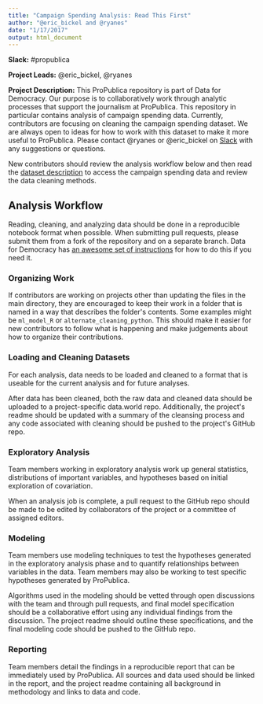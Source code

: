 ```yaml
---
title: "Campaign Spending Analysis: Read This First"
author: "@eric_bickel and @ryanes"
date: "1/17/2017"
output: html_document
---
```


**Slack:** #propublica

**Project Leads:** @eric_bickel, @ryanes

**Project Description:** This ProPublica repository is part of Data for Democracy. Our purpose is to collaboratively work through analytic processes that support the journalism at ProPublica. This repository in particular contains analysis of campaign spending data. Currently, contributors are focusing on cleaning the campaign spending dataset. We are always open to ideas for how to work with this dataset to make it more useful to ProPublica. Please contact @ryanes or @eric_bickel on [Slack](http://datafordemocracy.org/contact.html) with any suggestions or questions. 

New contributors should review the analysis workflow below and then read the [dataset description](https://github.com/Data4Democracy/campaign_expenditures/blob/master/about_the_data.Rmd) to access the campaign spending data and review the data cleaning methods.

## Analysis Workflow

Reading, cleaning, and analyzing data should be done in a reproducible notebook 
format when possible. When submitting pull requests, please submit them from a 
fork of the repository and on a separate branch. Data for Democracy has [an 
awesome set of instructions](https://github.com/Data4Democracy/github-playground/blob/master/README.md) for how to do this if you need it. 

### Organizing Work 

If contributors are working on projects other than updating the files in the main directory, they are encouraged to keep their work in a folder that is named in a way that describes the folder's contents. Some examples might be `ml_model_R` or `alternate_cleaning_python`. This should make it easier for new contributors to follow what is happening and make judgements about how to organize their contributions.  

### Loading and Cleaning Datasets
For each analysis, data needs to be loaded and cleaned to a format that is useable for the current analysis and for future analyses.

After data has been cleaned, both the raw data and cleaned data should be uploaded to a project-specific data.world repo. Additionally, the project's readme should be updated with a summary of the cleansing process and any code associated with cleaning should be pushed to the project's GitHub repo.

### Exploratory Analysis
Team members working in exploratory analysis work up general statistics, distributions of important variables, and hypotheses based on initial exploration of covariation.

When an analysis job is complete, a pull request to the GitHub repo should be made to be edited by collaborators of the project or a committee of assigned editors.

### Modeling
Team members use modeling techniques to test the hypotheses generated in the exploratory analysis phase and to quantify relationships between variables in the data. Team members may also be working to test specific hypotheses generated by ProPublica.

Algorithms used in the modeling should be vetted through open discussions with the team and through pull requests, and final model specification should be a collaborative effort using any individual findings from the discussion. The project readme should outline these specifications, and the final modeling code should be pushed to the GitHub repo.

### Reporting
Team members detail the findings in a reproducible report that can be immediately used by ProPublica. All sources and data used should be linked in the report, and the project readme containing all background in methodology and links to data and code.